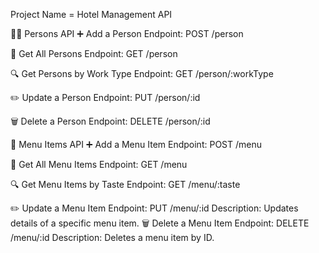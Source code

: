 Project Name = Hotel Management API


🧑‍🍳 Persons API
➕ Add a Person
Endpoint: POST /person


📜 Get All Persons
Endpoint: GET /person

🔍 Get Persons by Work Type
Endpoint: GET /person/:workType

✏️ Update a Person
Endpoint: PUT /person/:id

🗑️ Delete a Person
Endpoint: DELETE /person/:id

🍕 Menu Items API
➕ Add a Menu Item
Endpoint: POST /menu

📜 Get All Menu Items
Endpoint: GET /menu

🔍 Get Menu Items by Taste
Endpoint: GET /menu/:taste

✏️ Update a Menu Item
Endpoint: PUT /menu/:id
Description: Updates details of a specific menu item.
🗑️ Delete a Menu Item
Endpoint: DELETE /menu/:id
Description: Deletes a menu item by ID.
